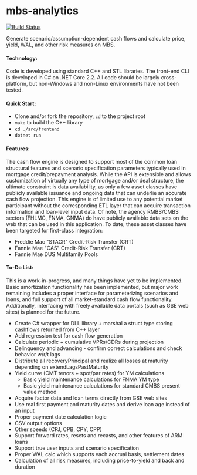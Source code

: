 # mbs-analytics
[![Build Status](https://travis-ci.com/gandhis1/mbs-analytics.svg?branch=master)](https://travis-ci.com/gandhis1/mbs-analytics)

Generate scenario/assumption-dependent cash flows and calculate price, yield, WAL, and other risk measures on MBS.

#### Technology:

Code is developed using standard C++ and STL libraries. The front-end CLI is developed in C# on .NET Core 2.2. All code should be largely cross-platform, but non-Windows and non-Linux environments have not been tested.

#### Quick Start:

- Clone and/or fork the repository, `cd` to the project root
- `make` to build the C++ library
- `cd ./src/frontend`
- `dotnet run`

#### Features:

The cash flow engine is designed to support most of the common loan structural features and scenario specification parameters typically used in mortgage credit/prepayment analysis. While the API is extensible and allows customization of virtually any type of mortgage and/or deal structure, the ultimate constraint is data availability, as only a few asset classes have publicly available issuance and ongoing data that can underlie an accurate cash flow projection. This engine is of limited use to any potential market participant without the corresponding ETL layer that can acquire transaction information and loan-level input data. Of note, the agency RMBS/CMBS sectors (FHLMC, FNMA, GNMA) do have publicly available data sets on the web that can be used in this application. To date, these asset classes have been targeted for first-class integration:

- Freddie Mac "STACR" Credit-Risk Transfer (CRT)
- Fannie Mae "CAS" Credit-Risk Transfer (CRT)
- Fannie Mae DUS Multifamily Pools

#### To-Do List:

This is a work-in-progress, and many things have yet to be implemented. Basic amortization functionality has been implemented, but major work remaining includes a proper interface for parameterizing scenarios and loans, and full support of all market-standard cash flow functionality. Additionally, interfacing with freely available data portals (such as GSE web sites) is planned for the future.


- Create C# wrapper for DLL library + marshal a struct type storing cashflows returned from C++ layer
- Add regression test for cash flow generation
- Calculate periodic + cumulative VPRs/CDRs during projection
- Delinquency and advancing - confirm correct calculations and check behavior w/r/t lags
- Distribute all recoveryPrincipal and realize all losses at maturity depending on extendLagsPastMaturity
- Yield curve (CMT tenors + spot/par rates) for YM calculations
  - Basic yield maintenance calculations for FNMA YM type
  - Basic yield maintenance calculations for standard CMBS present value method
- Acquire factor data and loan terms directly from GSE web sites
- Use real first payment and maturity dates and derive loan age instead of an input
- Proper payment date calculation logic
- CSV output options
- Other speeds (CPJ, CPB, CPY, CPP)
- Support forward rates, resets and recasts, and other features of ARM loans
- Support true user inputs and scenario specification
- Proper WAL calc which supports each accrual basis, settlement dates
- Calculation of all risk measures, including price-to-yield and back and duration
